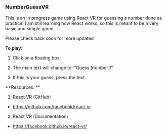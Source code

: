 ### NumberGuessVR


This is an in progress game using React VR for guessing a number done as practice! I am still learning how React works, so this is meant to be a very basic and simple game.

Please check back soon for more updates!

**To play:**

1) Click on a floating box.

2) The main text will change to: "Guess [number]!"

3) If this is your guess, press the text.


**Resources: **

1) React VR (GitHub)
 - https://github.com/facebook/react-vr

2) React VR (Documentation)
  - https://facebook.github.io/react-vr/
